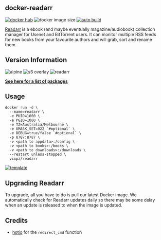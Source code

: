 ## docker-readarr
[![docker hub](https://img.shields.io/badge/docker_hub-link-blue?style=for-the-badge&logo=docker)](https://hub.docker.com/r/vcxpz/readarr) ![docker image size](https://img.shields.io/docker/image-size/vcxpz/readarr?style=for-the-badge&logo=docker) [![auto build](https://img.shields.io/badge/docker_builds-automated-blue?style=for-the-badge&logo=docker?color=d1aa67)](https://github.com/hydazz/docker-readarr/actions?query=workflow%3A"Auto+Builder+CI")

[Readarr](https://https://readarr.com//) is a ebook (and maybe eventually magazine/audiobook) collection manager for Usenet and BitTorrent users. It can monitor multiple RSS feeds for new books from your favourite authors and will grab, sort and rename them.

## Version Information
![alpine](https://img.shields.io/badge/alpine-edge-0D597F?style=for-the-badge&logo=alpine-linux) ![s6 overlay](https://img.shields.io/badge/s6_overlay-2.1.0.2-blue?style=for-the-badge) ![readarr](https://img.shields.io/badge/readarr-readarr_version-blue?style=for-the-badge)

**[See here for a list of packages](https://github.com/hydazz/docker-readarr/blob/main/package_versions.txt)**

## Usage
```
docker run -d \
  --name=readarr \
  -e PUID=1000 \
  -e PGID=1000 \
  -e TZ=Australia/Melbourne \
  -e UMASK_SET=022 `#optional` \
  -e DEBUG=true/false `#optional` \
  -p 8787:8787 \
  -v <path to appdata>:/config \
  -v <path to books>:/books \
  -v <path to downloads>:/downloads \
  --restart unless-stopped \
  vcxpz/readarr
```
[![template](https://img.shields.io/badge/unraid_template-ff8c2f?style=for-the-badge&logo=docker?color=d1aa67)](https://github.com/hydazz/docker-templates/blob/main/hydaz/readarr.xml)

## Upgrading Readarr
To upgrade, all you have to do is pull our latest Docker image. We automatically check for Readarr updates daily so there may be some delay when an update is released to when the image is updated.

## Credits
* [hotio](https://github.com/hotio) for the `redirect_cmd` function
